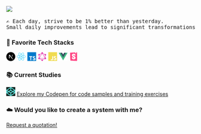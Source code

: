 ![](https://komarev.com/ghpvc/?username=italobarrosme&color=006bed)

<pre>✍️ Each day, strive to be 1% better than yesterday. 
Small daily improvements lead to significant transformations over time.
</pre>

### 🚀 Favorite Tech Stacks

<p align="left">
  <img alt="Next.js" height="24" width="24" src="https://raw.githubusercontent.com/devicons/devicon/master/icons/nextjs/nextjs-original.svg">
  <img alt="React" height="24" width="24" src="https://raw.githubusercontent.com/devicons/devicon/master/icons/react/react-original.svg">
  <img alt="TypeScript" height="24" width="24" src="https://raw.githubusercontent.com/devicons/devicon/master/icons/typescript/typescript-plain.svg">
  <img alt="GraphQL" height="24" width="24" src="https://raw.githubusercontent.com/devicons/devicon/master/icons/graphql/graphql-plain.svg">
  <img alt="JavaScript" height="24" width="24" src="https://raw.githubusercontent.com/devicons/devicon/master/icons/javascript/javascript-plain.svg">
  <img alt="Vue.js" height="24" width="24" src="https://raw.githubusercontent.com/devicons/devicon/master/icons/vuejs/vuejs-original.svg">
  <img alt="Storybook" height="24" width="24" src="https://raw.githubusercontent.com/devicons/devicon/master/icons/storybook/storybook-original.svg">
</p>

### 📚 Current Studies

<p align="left">
  <img alt="Codepen" height="24" width="24" src="https://raw.githubusercontent.com/devicons/devicon/master/icons/codepen/codepen-original.svg" style="filter: invert(88%) sepia(21%) saturate(935%) hue-rotate(123deg) brightness(85%) contrast(97%);">
  <a href="https://codepen.io/italobarrosmepen" target="_blank">Explore my Codepen for code samples and training exercises</a>
</p>

### ☁️ Would you like to create a system with me?
[Request a quotation!](https://www.skyi.com.br/)
